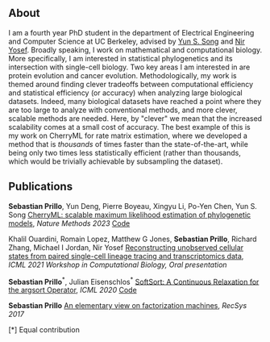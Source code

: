 ## About

I am a fourth year PhD student in the department of Electrical Engineering and Computer Science at UC Berkeley, advised by [Yun S. Song](http://people.eecs.berkeley.edu/~yss/) and [Nir Yosef](https://niryosef.wordpress.com/group/).
Broadly speaking, I work on mathematical and computational biology.
More specifically, I am interested in statistical phylogenetics and its intersection with single-cell biology.
Two key areas I am interested in are protein evolution and cancer evolution.
Methodologically, my work is themed around finding clever tradeoffs between computational efficiency and statistical efficiency (or accuracy) when analyzing large biological datasets.
Indeed, many biological datasets have reached a point where they are too large to analyze with conventional methods, and more clever, scalable methods are needed.
Here, by "clever" we mean that the increased scalability comes at a small cost of accuracy.
The best example of this is my work on CherryML for rate matrix estimation, where we developed a method that is _thousands_ of times faster than the state-of-the-art, while being only two times less statistically efficient (rather than thousands, which would be trivially achievable by subsampling the dataset).

## Publications

**Sebastian Prillo**, Yun Deng, Pierre Boyeau, Xingyu Li, Po-Yen Chen, Yun S. Song [CherryML: scalable maximum likelihood estimation of phylogenetic models](https://rdcu.be/dfGuF), *Nature Methods 2023* [Code](https://github.com/songlab-cal/CherryML)

Khalil Ouardini, Romain Lopez, Matthew G Jones, **Sebastian Prillo**, Richard Zhang, Michael I Jordan, Nir Yosef [Reconstructing unobserved cellular states from paired single-cell lineage tracing and transcriptomics data](https://www.biorxiv.org/content/10.1101/2021.05.28.446021v1), *ICML 2021 Workshop in Computational Biology, Oral presentation*

**Sebastian Prillo**<sup>\*</sup>, Julian Eisenschlos<sup>\*</sup> [SoftSort: A Continuous Relaxation for the argsort Operator](https://arxiv.org/abs/2006.16038), *ICML 2020* [Code](https://github.com/sprillo/softsort)

**Sebastian Prillo** [An elementary view on factorization machines](https://dl.acm.org/doi/abs/10.1145/3109859.3109892), *RecSys 2017*

[\*] Equal contribution
